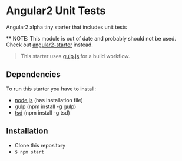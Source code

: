 # Angular2 Unit Tests
Angular2 alpha tiny starter that includes unit tests

** NOTE: This module is out of date and probably should not be used. Check out [angular2-starter](https://github.com/forforeach/angular2-starter) instead.


> This starter uses [gulp.js](http://gulpjs.com/) for a build workflow.

## Dependencies

To run this starter you have to install:

  - [node.js](https://nodejs.org/)  (has installation file)
  - [gulp](http://gulpjs.com/) (npm install -g gulp)
  - [tsd](http://definitelytyped.org/tsd/) (npm install -g tsd)
  
## Installation
* Clone this repository
* `$ npm start`
